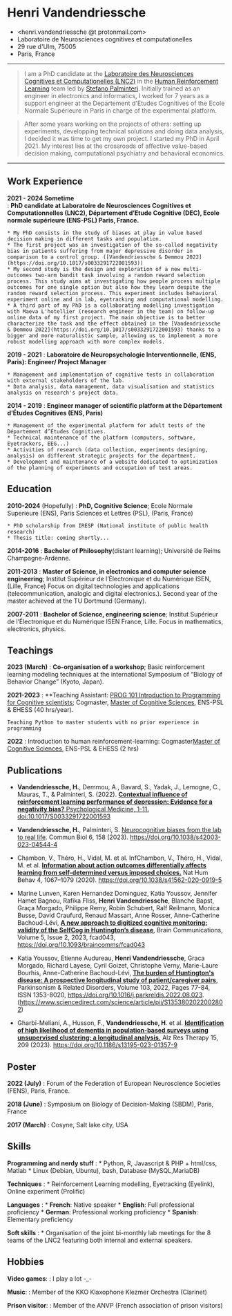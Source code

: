 Henri Vandendriessche
============

- <henri.vandendriessche @t protonmail.com>
- Laboratoire de Neurosciences cognitives et computationelles
- 29 rue d'Ulm, 75005
- Paris, France 



----

>  I am a PhD candidate at the [Laboratoire des Neurosciences Cognitives et Computationelles (LNC2)](httpshttps://lnc2.dec.ens.fr/fr) in the [Human Reinforcement Learning](https://lnc2.dec.ens.fr/fr/human-reinforcement-learning) team led by [Stefano Palminteri](https://sites.google.com/site/stefanopalminteri/home). Initially trained as an engineer in electronics and informatics, I worked for 7 years as a support engineer at the Departement d'Etudes Cognitives of the Ecole Normale Supérieure in Paris in charge of the experimental platform.

>  After some years working on the projects of others: setting up experiments, developping technical solutions and doing data analysis, I decided it was time to get my own project. I started my PhD in April 2021. My interest lies at the crossroads of affective value-based decision making, computational psychiatry and behavioral economics.

----



Work Experience
--------------------
**2021 - 2024 Sometime**	
:   **PhD candidate at Laboratoire de Neurosciences Cognitives et Computationnelles (LNC2), Département d’Etude Cognitive (DEC), Ecole normale supérieure (ENS-PSL) Paris, France.**

	* My PhD consists in the study of biases at play in value based decision making in different tasks and population. 
    * The first project was an investigation of the so-called negativity bias in patients suffering from major depressive disorder in comparison to a control group. ([Vandendriessche & Demmou 2022](https://doi.org/10.1017/s0033291722001593))
    * My second study is the design and exploration of a new multi-outcomes two-arm bandit task involving a random reward selection process. This study aims at investigating how people process multiple outcomes for one single option but also how they learn despite the random reward selection process. This experiment includes behavioral experiment online and in lab, eyetracking and computational modelling.
    * A third part of my PhD is a collaborating modelling investigation with Maeva L'hotellier (research engineer in the team) on follow-up online data of my first project. The main objective is to better characterize the task and the effect obtained in the [Vandendriessche & Demmou 2022](https://doi.org/10.1017/s0033291722001593) thanks to a bigger and more naturalistic sample, allowing us to implement a more robust modelling approach with more complex models.


**2019 - 2021**
:   **Laboratoire de Neuropsychologie Interventionnelle, (ENS, Paris): Engineer/ Project Manager**

    * Management and implementation of cognitive tests in collaboration with external stakeholders of the lab.
    * Data analysis, data management, data visualisation and statistics analysis on research's project data.


**2014 - 2019**
:   **Engineer manager of scientific platform at the Département d’Études Cognitives (ENS, Paris)**

    * Management of the experimental platform for adult tests of the Département d’Études Cognitives. 
    * Technical maintenance of the platform (computers, software, Eyetrackers, EEG...)
    * Activities of research (data collection, experiments designing, analysis) on different strategic projects for the department. 
    * Development and maintenance of a website dedicated to optimization of the planning of experiments and occupation of test areas.


Education
--------------------

**2010-2024** (Hopefully)
:   **PhD, Cognitive Science**; Ecole Normale Superieure (ENS), Paris Sciences et Lettres (PSL), (Paris, France)
    
    * PhD scholarship from IRESP (National institute of public health research)
    * Thesis title: coming shortly...


**2014-2016**
:   **Bachelor of Philosophy**(distant learning); Université de Reims Champagne-Ardenne.


**2011-2013**
:   **Master of Science, in electronics and computer science engineering**; Institut Supérieur de l’Électronique et du Numérique ISEN, (Lille, France)
    Focus on digital technologies and applications (telecommunication, analogic and digital electronics.). Second year of the master achieved at the TU Dortmund (Germany).   


**2007-2011**
:   **Bachelor of Science, engineering science**; Institut Supérieur de l’Électronique et du Numérique ISEN France, Lille. 
    Focus in mathematics, electronics, physics.


Teachings
--------------------

**2023 (March)**
:   **Co-organisation of a workshop**; Basic reinforcement learning modeling techniques at the international Symposium of “Biology of Behavior Change” (Kyoto, Japan).


**2021-2023**
:   **Teaching Assistant: [PROG 101 Introduction to Programming for Cognitive scientists](https://docs.google.com/document/d/1m8o2R8hNs_0oHA9P_UCh26QHDonHgg9EmU1pFpaOykg/edit?usp=sharing); Cogmaster, [Master of Cognitive Sciences](https://cogmaster.ens.psl.eu/en), ENS-PSL & EHESS (40 hrs/year).  

    Teaching Python to master students with no prior experience in programming

**2022**
:   Introduction to human reinforcement-learning: Cogmaster[Master of Cognitive Sciences](https://cogmaster.ens.psl.eu/en), ENS-PSL & EHESS (2 hrs)


Publications
--------------------

-  **Vandendriessche, H.**, Demmou, A., Bavard, S., Yadak, J., Lemogne, C., Mauras, T., & Palminteri, S. (2022). [**Contextual influence of reinforcement learning performance of depression: Evidence for a negativity bias?** Psychological Medicine, 1-11. doi:10.1017/S0033291722001593](https://www.cambridge.org/core/journals/psychological-medicine/article/contextual-influence-of-reinforcement-learning-performance-of-depression-evidence-for-a-negativity-bias/4A99B6789148211973379AB7A8A81036#authors-details)

- **Vandendriessche, H.**, Palminteri, S. [Neurocognitive biases from the lab to real life](https://doi.org/10.1038/s42003-023-04544-4). Commun Biol 6, 158 (2023). https://doi.org/10.1038/s42003-023-04544-4

- Chambon, V., Théro, H., Vidal, M. et al. InfChambon, V., Théro, H., Vidal, M. et al. [**Information about action outcomes differentially affects learning from self-determined versus imposed choices.**](https://doi.org/10.1038/s41562-020-0919-5) Nat Hum Behav 4, 1067–1079 (2020). https://doi.org/10.1038/s41562-020-0919-5 

- Marine Lunven, Karen Hernandez Dominguez, Katia Youssov, Jennifer Hamet Bagnou, Rafika Fliss, **Henri Vandendriessche**, Blanche Bapst, Graça Morgado, Philippe Remy, Robin Schubert, Ralf Reilmann, Monica Busse, David Craufurd, Renaud Massart, Anne Rosser, Anne-Catherine Bachoud-Lévi, [**A new approach to digitized cognitive monitoring: validity of the SelfCog in Huntington’s disease**](https://doi.org/10.1093/braincomms/fcad043), Brain Communications, Volume 5, Issue 2, 2023, fcad043, https://doi.org/10.1093/braincomms/fcad043

- Katia Youssov, Etienne Audureau, **Henri Vandendriessche**, Graca Morgado, Richard Layese, Cyril Goizet, Christophe Verny, Marie-Laure Bourhis, Anne-Catherine Bachoud-Lévi, [**The burden of Huntington's disease: A prospective longitudinal study of patient/caregiver pairs**](https://www.sciencedirect.com/science/article/pii/S1353802022002802), Parkinsonism & Related Disorders, Volume 103, 2022, Pages 77-84, ISSN 1353-8020, https://doi.org/10.1016/j.parkreldis.2022.08.023. (https://www.sciencedirect.com/science/article/pii/S1353802022002802)

- Gharbi-Meliani, A., Husson, F., **Vandendriessche, H**. et al. [**Identification of high likelihood of dementia in population-based surveys using unsupervised clustering: a longitudinal analysis.**](https://doi.org/10.1186/s13195-023-01357-9) Alz Res Therapy 15, 209 (2023). https://doi.org/10.1186/s13195-023-01357-9


Poster
--------------------
**2022 (July)**
:   Forum of the Federation of European Neuroscience Societies (FENS), Paris, France.


**2018 (June)**
:   Symposium on Biology of Decision-Making (SBDM), Paris, France   


**2017 (March)**
:   Cosyne, Salt lake city, USA   


Skills
--------------------

**Programming and nerdy stuff**
:   * Python, R, Javascript & PHP + html/css, Matlab
    * Linux (Debian, Ubuntu), bash, Database (MySQL,MariaDB)

**Techniques**
:   * Reinforcement Learning modelling, Eyetracking (Eyelink), Online experiment (Prolific)

**Languages**
:   * **French**: Native speaker
    * **English**: Full professional proficiency
    * **German**: Professional working proficiency
    * **Spanish**: Elementary preficiency

**Soft skills**
:   * Organisation of the joint bi-monthly lab meetings for the 8 teams of the LNC2 featuring both internal and external speakers.




Hobbies
--------------------

**Video games**: 
:   I play a lot -_-

**Music**: 
:   Member of the KKO Klaxophone Klezmer Orchestra (Clarinet)

**Prison visitor**: 
:   Member of the ANVP (French association of prison visitors)